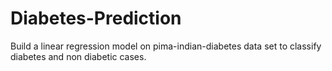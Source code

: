 # Diabetes-Prediction
Build a linear regression model on pima-indian-diabetes data set to classify diabetes and non diabetic cases.
